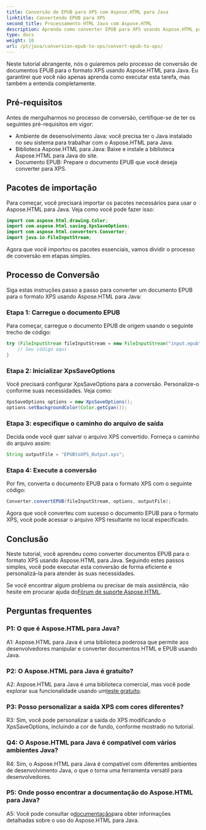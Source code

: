 ```yaml
---
title: Conversão de EPUB para XPS com Aspose.HTML para Java
linktitle: Convertendo EPUB para XPS
second_title: Processamento HTML Java com Aspose.HTML
description: Aprenda como converter EPUB para XPS usando Aspose.HTML para Java. Guia passo a passo com exemplos de código. Explore os recursos do Aspose.HTML.
type: docs
weight: 10
url: /pt/java/conversion-epub-to-xps/convert-epub-to-xps/
---
```

Neste tutorial abrangente, nós o guiaremos pelo processo de conversão de documentos EPUB para o formato XPS usando Aspose.HTML para Java. Eu garantirei que você não apenas aprenda como executar esta tarefa, mas também a entenda completamente. 

## Pré-requisitos

Antes de mergulharmos no processo de conversão, certifique-se de ter os seguintes pré-requisitos em vigor:

- Ambiente de desenvolvimento Java: você precisa ter o Java instalado no seu sistema para trabalhar com o Aspose.HTML para Java.
- Biblioteca Aspose.HTML para Java: Baixe e instale a biblioteca Aspose.HTML para Java do site.
- Documento EPUB: Prepare o documento EPUB que você deseja converter para XPS.

## Pacotes de importação

Para começar, você precisará importar os pacotes necessários para usar o Aspose.HTML para Java. Veja como você pode fazer isso:

```java
import com.aspose.html.drawing.Color;
import com.aspose.html.saving.XpsSaveOptions;
import com.aspose.html.converters.Converter;
import java.io.FileInputStream;
```

Agora que você importou os pacotes essenciais, vamos dividir o processo de conversão em etapas simples.

## Processo de Conversão

Siga estas instruções passo a passo para converter um documento EPUB para o formato XPS usando Aspose.HTML para Java:

### Etapa 1: Carregue o documento EPUB

Para começar, carregue o documento EPUB de origem usando o seguinte trecho de código:

```java
try (FileInputStream fileInputStream = new FileInputStream("input.epub")) {
    // Seu código aqui
}
```

### Etapa 2: Inicializar XpsSaveOptions

Você precisará configurar XpsSaveOptions para a conversão. Personalize-o conforme suas necessidades. Veja como:

```java
XpsSaveOptions options = new XpsSaveOptions();
options.setBackgroundColor(Color.getCyan());
```

### Etapa 3: especifique o caminho do arquivo de saída

Decida onde você quer salvar o arquivo XPS convertido. Forneça o caminho do arquivo assim:

```java
String outputFile = "EPUBtoXPS_Output.xps";
```

### Etapa 4: Execute a conversão

Por fim, converta o documento EPUB para o formato XPS com o seguinte código:

```java
Converter.convertEPUB(fileInputStream, options, outputFile);
```

Agora que você converteu com sucesso o documento EPUB para o formato XPS, você pode acessar o arquivo XPS resultante no local especificado.

## Conclusão

Neste tutorial, você aprendeu como converter documentos EPUB para o formato XPS usando Aspose.HTML para Java. Seguindo estes passos simples, você pode executar esta conversão de forma eficiente e personalizá-la para atender às suas necessidades.

 Se você encontrar algum problema ou precisar de mais assistência, não hesite em procurar ajuda do[Fórum de suporte Aspose.HTML](https://forum.aspose.com/).

## Perguntas frequentes

### P1: O que é Aspose.HTML para Java?

A1: Aspose.HTML para Java é uma biblioteca poderosa que permite aos desenvolvedores manipular e converter documentos HTML e EPUB usando Java.

### P2: O Aspose.HTML para Java é gratuito?

 A2: Aspose.HTML para Java é uma biblioteca comercial, mas você pode explorar sua funcionalidade usando um[teste gratuito](https://releases.aspose.com/).

### P3: Posso personalizar a saída XPS com cores diferentes?

R3: Sim, você pode personalizar a saída do XPS modificando o XpsSaveOptions, incluindo a cor de fundo, conforme mostrado no tutorial.

### Q4: O Aspose.HTML para Java é compatível com vários ambientes Java?

R4: Sim, o Aspose.HTML para Java é compatível com diferentes ambientes de desenvolvimento Java, o que o torna uma ferramenta versátil para desenvolvedores.

### P5: Onde posso encontrar a documentação do Aspose.HTML para Java?

 A5: Você pode consultar o[documentação](https://reference.aspose.com/html/java/)para obter informações detalhadas sobre o uso do Aspose.HTML para Java.
